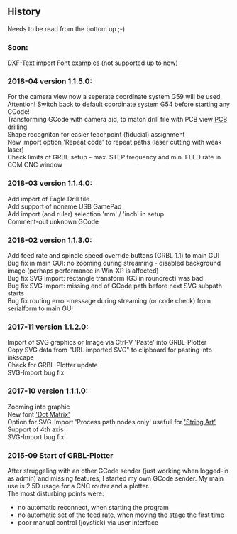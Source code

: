 ## History
Needs to be read from the bottom up ;-)  
  
### Soon:  
DXF-Text import [Font examples](https://www.circuitousroot.com/artifice/drafting/librecad-miscellany/index.html) (not supported up to now)  
  
### 2018-04 version 1.1.5.0: 
For the camera view now a seperate coordinate system G59 will be used. Attention! Switch back to default coordinate system G54 before starting any GCode!  
Transforming GCode with camera aid, to match drill file with PCB view [PCB drilling](https://github.com/svenhb/GRBL-Plotter/wiki/PCB-drilling)   
Shape recogniton for easier teachpoint (fiducial) assignment  
New import option 'Repeat code' to repeat paths (laser cutting with weak laser)  
Check limits of GRBL setup - max. STEP frequency and min. FEED rate in COM CNC window  
    
### 2018-03 version 1.1.4.0: 
Add import of Eagle Drill file  
Add support of noname USB GamePad  
Add import (and ruler) selection 'mm' / 'inch' in setup  
Comment-out unknown GCode  
 
### 2018-02 version 1.1.3.0: 
Add feed rate and spindle speed override buttons (GRBL 1.1) to main GUI  
Bug fix in main GUI: no zooming during streaming - disabled background image (perhaps performance in Win-XP is affected)  
Bug fix SVG Import: rectangle transform (G3 in roundrect) was bad  
Bug fix SVG Import: missing end of GCode path before next SVG subpath starts  
Bug fix routing error-message during streaming (or code check) from serialform to main GUI  
  
### 2017-11 version 1.1.2.0: 
Import of SVG graphics or Image via Ctrl-V 'Paste' into GRBL-Plotter   
Copy SVG data from "URL imported SVG" to clipboard for pasting into inkscape   
Check for GRBL-Plotter update   
SVG-Import bug fix  
  
### 2017-10 version 1.1.1.0: 
Zooming into graphic  
New font ['Dot Matrix'](https://youtu.be/ip_qCQwoufw)   
Option for SVG-Import 'Process path nodes only' usefull for ['String Art'](https://youtu.be/ymWi15rvTvM)  
Support of 4th axis  
SVG-Import bug fix  

### 2015-09 Start of GRBL-Plotter
After struggeling with an other GCode sender (just working when logged-in as admin) and missing features,
I started my own GCode sender. 
My main use is 2.5D usage for a CNC router and a plotter.  
The most disturbing points were:  
* no automatic reconnect, when starting the program
* no automatic set of the feed rate, when moving the stage the first time
* poor manual control (joystick) via user interface
